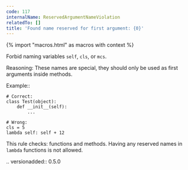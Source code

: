 ```yaml
---
code: 117
internalName: ReservedArgumentNameViolation
relatedTo: []
title: 'Found name reserved for first argument: {0}'
---
```


{% import "macros.html" as macros with context %}

Forbid naming variables `self`, `cls`, or `mcs`.

Reasoning: These names are special, they should only be used as first
arguments inside methods.

Example::

    # Correct:
    class Test(object):
        def __init__(self):
            ...
    
    # Wrong:
    cls = 5
    lambda self: self + 12

This rule checks: functions and methods. Having any reserved names in
`lambda` functions is not allowed.

.. versionadded:: 0.5.0